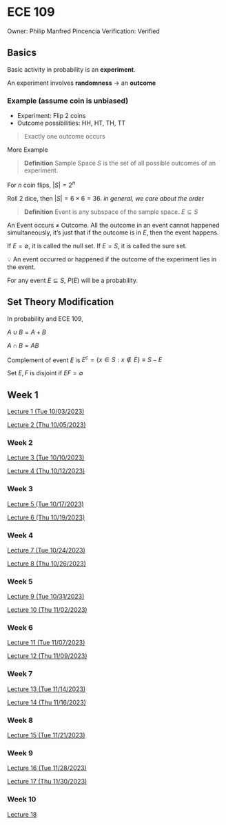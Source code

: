# ECE 109

Owner: Philip Manfred Pincencia
Verification: Verified

## Basics

Basic activity in probability is an **experiment**.

An experiment involves **randomness** → an **outcome**

### Example (assume coin is unbiased)

- Experiment: Flip 2 coins
- Outcome possibilities: HH, HT, TH, TT

> Exactly one outcome occurs
> 

More Example

> **Definition**
Sample Space $S$ is the set of all possible outcomes of an experiment.
> 

For $n$ coin flips, $|S|=2^n$

Roll 2 dice, then $|S|=6×6=36$.              *in general, we care about the order*

> **Definition**
Event is any subspace of the sample space. $E\subseteq S$
> 

An Event occurs $\neq$ Outcome. All the outcome in an event cannot happened simultaneously, it’s just that if the outcome is in $E$, then the event happens. 

If $E=\emptyset$, it is called the null set. If $E=S$, it is called the sure set. 

<aside>
💡 An event occurred or happened if the outcome of the experiment lies in the event.

</aside>

For any event $E\subseteq S$, $P(E)$ will be a probability. 

## Set Theory Modification

In probability and ECE 109, 

$A\cup B= A+B$

$A\cap B=AB$

Complement of event $E$ is $E^c=\{x\in S: x \not\in E\}\equiv S-E$

Set $E, F$ is disjoint if $EF=\emptyset$

## Week 1

[Lecture 1 (Tue 10/03/2023)](Lecture%201%20(Tue%2010%2003%202023)%2035e6dcfe567147c9bef9f2e8246bde2a.md)

[Lecture 2 (Thu 10/05/2023)](Lecture%202%20(Thu%2010%2005%202023)%20d32993ad8aa04fe1a9096584227d8fe2.md)

### Week 2

[Lecture 3 (Tue 10/10/2023)](Lecture%203%20(Tue%2010%2010%202023)%20856880f3711846b1bbbd02263cea4ef2.md)

[Lecture 4 (Thu 10/12/2023)](Lecture%204%20(Thu%2010%2012%202023)%20b967d35ddd3f41b796e4f31fd0581060.md)

### Week 3

[Lecture 5 (Tue 10/17/2023)](Lecture%205%20(Tue%2010%2017%202023)%20307cb16bf1f64f989f0f6fbe2ff25721.md)

[Lecture 6 (Thu 10/19/2023)](Lecture%206%20(Thu%2010%2019%202023)%20589ca9848c824112be853fb5e78cdb14.md)

### Week 4

[Lecture 7 (Tue 10/24/2023)](Lecture%207%20(Tue%2010%2024%202023)%204d987aba44e14723af289838c6a110a1.md)

[Lecture 8 (Thu 10/26/2023)](Lecture%208%20(Thu%2010%2026%202023)%206f72633de81a4f12971e0db7cf447d7b.md)

### Week 5

[Lecture 9 (Tue 10/31/2023)](Lecture%209%20(Tue%2010%2031%202023)%2078640d1452d948ee9da14b407f6be867.md)

[Lecture 10 (Thu 11/02/2023)](Lecture%2010%20(Thu%2011%2002%202023)%20c139b780a92d446fa789464e5086d4d1.md)

### Week 6

[Lecture 11 (Tue 11/07/2023)](Lecture%2011%20(Tue%2011%2007%202023)%2098436309ca54499d9301c3780f87599b.md)

[Lecture 12 (Thu 11/09/2023)](Lecture%2012%20(Thu%2011%2009%202023)%20feba7c29d867432fba93f3ecea87e4bc.md)

### Week 7

[Lecture 13 (Tue 11/14/2023)](Lecture%2013%20(Tue%2011%2014%202023)%205b8d406ea4d94b698a012ac57b684fdc.md)

[Lecture 14 (Thu 11/16/2023)](Lecture%2014%20(Thu%2011%2016%202023)%20067e463962b840edb2e9cecae31b8a5d.md)

### Week 8

[Lecture 15 (Tue 11/21/2023)](Lecture%2015%20(Tue%2011%2021%202023)%20b4295c39202247bcab82e0c92c304696.md)

### Week 9

[Lecture 16 (Tue 11/28/2023)](Lecture%2016%20(Tue%2011%2028%202023)%20085dbc9918034ffaaa877f48192d98f2.md)

[Lecture 17 (Thu 11/30/2023)](Lecture%2017%20(Thu%2011%2030%202023)%20b3a3b9a14c6c4596a9b719091472c719.md)

### Week 10

[Lecture 18](Lecture%2018%2080c132230f0d403eaaa01da3133fec29.md)
